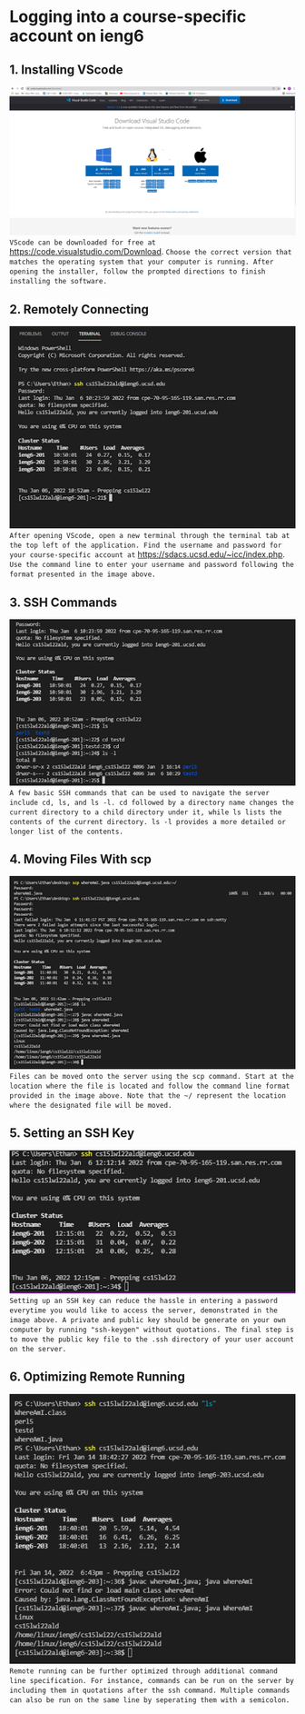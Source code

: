 # **Logging into a course-specific account on ieng6**
## 1. Installing VScode
![Image](vscodedl.png)
`VScode can be downloaded for free at `
https://code.visualstudio.com/Download. `Choose the correct version that matches the operating system that your computer is running. After opening the installer, follow the prompted directions to finish installing the software.`

## 2. Remotely Connecting
![Image](sshconnect.png)\
`After opening VScode, open a new terminal through the terminal tab at the top left of the application. Find the username and password for your course-specific account at` https://sdacs.ucsd.edu/~icc/index.php. `Use the command line to enter your username and password following the format presented in the image above.`
## 3. SSH Commands
![Image](basicssh.png)\
`A few basic SSH commands that can be used to navigate the server include cd, ls, and ls -l. cd followed by a directory name changes the current directory to a child directory under it, while ls lists the contents of the current directory. ls -l provides a more detailed or longer list of the contents.`
## 4. Moving Files With scp 
![Image](sshscp.png)\
`Files can be moved onto the server using the scp command. Start at the location where the file is located and follow the command line format provided in the image above. Note that the ~/ represent the location where the designated file will be moved.`
## 5. Setting an SSH Key 
![Image](sshkeypass.png)\
`Setting up an SSH key can reduce the hassle in entering a password everytime you would like to access the server, demonstrated in the image above. A private and public key should be generate on your own computer by running "ssh-keygen" without quotations. The final step is to move the public key file to the .ssh directory of your user account on the server.`
## 6. Optimizing Remote Running 
![Image](qolssh.png)\
`Remote running can be further optimized through additional command line specification. For instance, commands can be run on the server by including them in quotations after the ssh command. Multiple commands can also be run on the same line by seperating them with a semicolon.`

